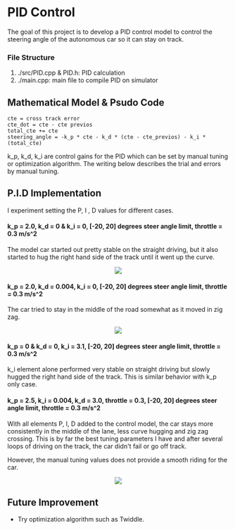 # PID Control
The goal of this project is to develop a PID control model to control the steering angle of the autonomous car so it can stay on track.

### File Structure
1. ./src/PID.cpp & PID.h: PID calculation
2. ./main.cpp: main file to compile PID on simulator

## Mathematical Model & Psudo Code

```
cte = cross track error
cte_dot = cte - cte previos
total_cte += cte
steering_angle = -k_p * cte - k_d * (cte - cte_previos) - k_i * (total_cte)
```
k_p, k_d, k_i are control gains for the PID which can be set by manual tuning or optimization algorithm.
The writing below describes the trial and errors by manual tuning.

## P.I.D Implementation
I experiment setting the P, I , D values for different cases.
#### k_p = 2.0, k_d = 0 & k_i = 0, [-20, 20] degrees steer angle limit, throttle = 0.3 m/s^2
The model car started out pretty stable on the straight driving, but it also started to hug the right hand side of the track until it went up the curve. 

<p align="center">
  <img src = "https://github.com/ancabilloni/PID-Control/blob/master/gif/P.gif">
</p>


#### k_p = 2.0, k_d = 0.004, k_i = 0, [-20, 20] degrees steer angle limit, throttle = 0.3 m/s^2
The car tried to stay in the middle of the road somewhat as it moved in zig zag. 

<p align="center">
  <img src ="https://github.com/ancabilloni/PID-Control/blob/master/gif/PD.gif">
</p>
 
#### k_p = 0 & k_d = 0, k_i = 3.1, [-20, 20] degrees steer angle limit, throttle = 0.3 m/s^2
k_i element alone performed very stable on straight driving but slowly hugged the right hand side of the track. This is similar behavior with k_p only case.

#### k_p = 2.5, k_i = 0.004, k_d = 3.0, throttle = 0.3, [-20, 20] degrees steer angle limit, throttle = 0.3 m/s^2
With all elements P, I, D added to the control model, the car stays more consistently in the middle of the lane, less curve hugging and zig zag crossing. This is by far the best tuning parameters I have and after several loops of driving on the track, the car didn't fail or go off track.

However, the manual tuning values does not provide a smooth riding for the car.

<p align="center">
  <img src = "https://github.com/ancabilloni/PID-Control/blob/master/gif/PID.gif">
</p>

## Future Improvement
- Try optimization algorithm such as Twiddle.


